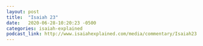 ```yaml
---
layout: post
title:  "Isaiah 23"
date:   2020-06-28-10:20:23 -0500
categories: isaiah-explained
podcast_link: http://www.isaiahexplained.com/media/commentary/Isaiah23.mp3
---
```

